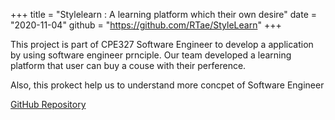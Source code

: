 +++
title = "Stylelearn : A learning platform which their own desire"
date = "2020-11-04"
github = "https://github.com/RTae/StyleLearn"
+++

This project is part of CPE327 Software Engineer to develop a application by using software engineer prnciple. Our team developed a learning platform that user can buy a couse with their perference.
<!--more-->

Also, this prokect help us to understand more concpet of Software Engineer

[GitHub Repository](https://github.com/RTae/StyleLearn)
